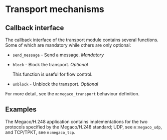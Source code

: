 <!--
%CopyrightBegin%

SPDX-License-Identifier: Apache-2.0

Copyright Ericsson AB 2023-2025. All Rights Reserved.

Licensed under the Apache License, Version 2.0 (the "License");
you may not use this file except in compliance with the License.
You may obtain a copy of the License at

    http://www.apache.org/licenses/LICENSE-2.0

Unless required by applicable law or agreed to in writing, software
distributed under the License is distributed on an "AS IS" BASIS,
WITHOUT WARRANTIES OR CONDITIONS OF ANY KIND, either express or implied.
See the License for the specific language governing permissions and
limitations under the License.

%CopyrightEnd%
-->
# Transport mechanisms

## Callback interface

The callback interface of the transport module contains several functions. Some
of which are mandatory while others are only optional:

- `send_message` \- Send a message. _Mandatory_
- `block` \- Block the transport. _Optional_

  This function is useful for flow control.

- `unblock` \- Unblock the transport. _Optional_

For more detail, see the `m:megaco_transport` behaviour definition.

## Examples

The Megaco/H.248 application contains implementations for the two protocols
specified by the Megaco/H.248 standard; UDP, see `m:megaco_udp`, and TCP/TPKT,
see `m:megaco_tcp`.
